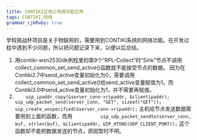 ```yaml
---
title: CONTIKI应用之网络功能应用 
tags: CONTIKI,网络
grammar_cjkRuby: true
---
```



学校挑战杯项目是关于物联网的，需要用到CONTIKI系统的网络功能。在开发过程中遇到不少问题，所以把问题记录下来，以便以后总结。

 1. 用contiki-wsn2530dk例程里的第9个“RPL-Collect”时“Sink”节点不调用collect_common_set_send_active()函数就不能接受节点的数据。
因为在Contiki2.7中send_active变量初始化为0，需要调用collect_common_set_send_active()给send_active变量赋值为1。而Contiki3.0中send_active变量初始化为1，并不需要再赋值。
 2. `    uip_ipaddr_copy(&server_conn->ripaddr, &clientipaddr);
    uip_udp_packet_send(server_conn, "GET", sizeof("GET"));
    uip_create_unspecified(&server_conn->ripaddr);`
主机给节点发送数据需要用到上面的函数，而用
`          uip_udp_packet_sendto(server_conn, buf, strlen(buf),
                      &clientipaddr, UIP_HTONS(UDP_CLIENT_PORT));`
这个函数却不能把数据发送的节点，原因暂时不明。
